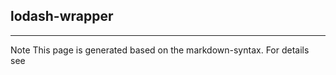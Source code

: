 ## lodash-wrapper

<hr/>
Note This page is generated based on the markdown-syntax. For details see <http://daringfireball.net/projects/markdown/syntax/>
